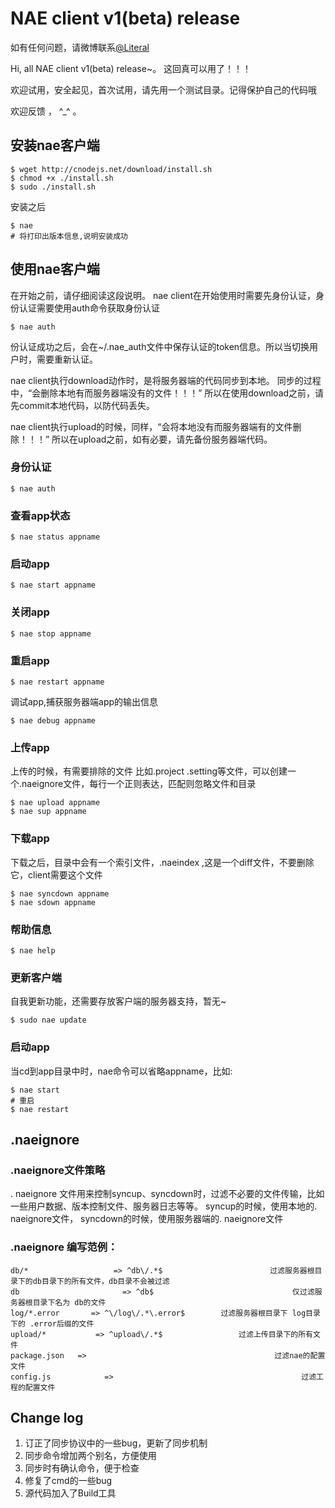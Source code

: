 # NAE client v1(beta) release

如有任何问题，请微博联系[@Literal](http://weibo.com/literal)

Hi, all
NAE client v1(beta) release~。 这回真可以用了！！！

欢迎试用，安全起见，首次试用，请先用一个测试目录。记得保护自己的代码哦

欢迎反馈 ， ^_^ 。

## 安装nae客户端

    $ wget http://cnodejs.net/download/install.sh
    $ chmod +x ./install.sh
    $ sudo ./install.sh

安装之后

    $ nae
    # 将打印出版本信息,说明安装成功

## 使用nae客户端

在开始之前，请仔细阅读这段说明。
nae client在开始使用时需要先身份认证，身份认证需要使用auth命令获取身份认证

    $ nae auth

份认证成功之后，会在~/.nae_auth文件中保存认证的token信息。所以当切换用户时，需要重新认证。

nae client执行download动作时，是将服务器端的代码同步到本地。
同步的过程中，“会删除本地有而服务器端没有的文件！！！”
所以在使用download之前，请先commit本地代码，以防代码丢失。

nae client执行upload的时候，同样，“会将本地没有而服务器端有的文件删除！！！”
所以在upload之前，如有必要，请先备份服务器端代码。

### 身份认证

    $ nae auth

### 查看app状态

    $ nae status appname

### 启动app

    $ nae start appname

### 关闭app

    $ nae stop appname

### 重启app

    $ nae restart appname

调试app,捕获服务器端app的输出信息

    $ nae debug appname

### 上传app
上传的时候，有需要排除的文件
比如.project .setting等文件，可以创建一个.naeignore文件，每行一个正则表达，匹配则忽略文件和目录

    $ nae upload appname
    $ nae sup appname

### 下载app
下载之后，目录中会有一个索引文件，.naeindex ,这是一个diff文件，不要删除它，client需要这个文件

    $ nae syncdown appname
    $ nae sdown appname

### 帮助信息

    $ nae help

### 更新客户端
自我更新功能，还需要存放客户端的服务器支持，暂无~

    $ sudo nae update

### 启动app

当cd到app目录中时，nae命令可以省略appname，比如:
    
    $ nae start
    # 重启
    $ nae restart

## .naeignore

### .naeignore文件策略

. naeignore  文件用来控制syncup、syncdown时，过滤不必要的文件传输，比如一些用户数据、版本控制文件、服务器日志等等。
syncup的时候，使用本地的. naeignore文件，
syncdown的时候，使用服务器端的. naeignore文件

### .naeignore 编写范例：

    db/*                   => ^db\/.*$                        过滤服务器根目录下的db目录下的所有文件，db目录不会被过滤
    db                       => ^db$                               仅过滤服务器根目录下名为 db的文件
    log/*.error       => ^\/log\/.*\.error$        过滤服务器根目录下 log目录下的 .error后缀的文件
    upload/*           => ^upload\/.*$                 过滤上传目录下的所有文件
    package.json   =>                                          过滤nae的配置文件
    config.js            =>                                          过滤工程的配置文件


## Change log

1. 订正了同步协议中的一些bug，更新了同步机制
2. 同步命令增加两个别名，方便使用
3. 同步时有确认命令，便于检查
4. 修复了cmd的一些bug
5. 源代码加入了Build工具
